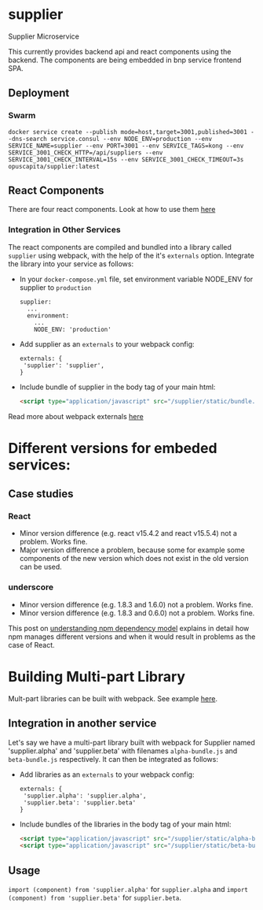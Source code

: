 # supplier
Supplier Microservice

This currently provides backend api and react components using the backend.
The components are being embedded in bnp service frontend SPA.

## Deployment
### Swarm
```
docker service create --publish mode=host,target=3001,published=3001 --dns-search service.consul --env NODE_ENV=production --env SERVICE_NAME=supplier --env PORT=3001 --env SERVICE_TAGS=kong --env SERVICE_3001_CHECK_HTTP=/api/suppliers --env SERVICE_3001_CHECK_INTERVAL=15s --env SERVICE_3001_CHECK_TIMEOUT=3s opuscapita/supplier:latest
```

## React Components
There are four react components. Look at how to use them [here](/wiki/rest-doc/Suppliers.react_components.md)

### Integration in Other Services

The react components are compiled and bundled into a library called `supplier` using webpack, with the help of the it's `externals` option. Integrate the library into your service as follows:

- In your `docker-compose.yml` file, set environment variable NODE_ENV for supplier to `production`
  ```
  supplier:
    ...
    environment:
      ...
      NODE_ENV: 'production'
  ```

- Add supplier as an `externals` to your webpack config:

  ```
  externals: {
   'supplier': 'supplier',
  }
  ```
- Include bundle of supplier in the body tag of your main html:

  ```html
  <script type="application/javascript" src="/supplier/static/bundle.js"></script>
  ```

Read more about webpack externals [here](https://webpack.js.org/configuration/externals/)


# Different versions for embeded services:

## Case studies

### React

- Minor version difference (e.g. react v15.4.2 and react v15.5.4) not a problem. Works fine.
- Major version difference a problem, because some for example some components of the new version which does not exist in the old version can be used.

### underscore

- Minor version difference (e.g. 1.8.3 and 1.6.0) not a problem. Works fine.
- Minor version difference (e.g. 1.8.3 and 0.6.0) not a problem. Works fine.

This post on [understanding npm dependency model](https://lexi-lambda.github.io/blog/2016/08/24/understanding-the-npm-dependency-model/) explains in detail how npm manages different versions and when it would result in problems as the case of React.

# Building Multi-part Library

Mult-part libraries can be built with webpack. See example [here](https://github.com/webpack/webpack/tree/master/examples/multi-part-library).

## Integration in another service

Let's say we have a multi-part library built with webpack for Supplier named 'supplier.alpha' and 'supplier.beta' with filenames `alpha-bundle.js` and `beta-bundle.js` respectively. It can then be integrated as follows:

- Add libraries as an `externals` to your webpack config:

  ```
  externals: {
   'supplier.alpha': 'supplier.alpha',
   'supplier.beta': 'supplier.beta'
  }
  ```
- Include bundles of the libraries in the body tag of your main html:

  ```html
  <script type="application/javascript" src="/supplier/static/alpha-bundle.js"></script>
  <script type="application/javascript" src="/supplier/static/beta-bundle.js"></script>
  ```

## Usage

`import (component) from 'supplier.alpha'` for `supplier.alpha` and `import (component) from 'supplier.beta'` for `supplier.beta`.

